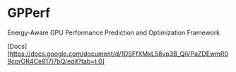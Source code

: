 # GPPerf
Energy-Aware GPU Performance Prediction and Optimization Framework


[Docs] [https://docs.google.com/document/d/1DSFfXMxL58vp3B_QiVPaZDEwmR09cprOR4Ce817I7bQ/edit?tab=t.0]
